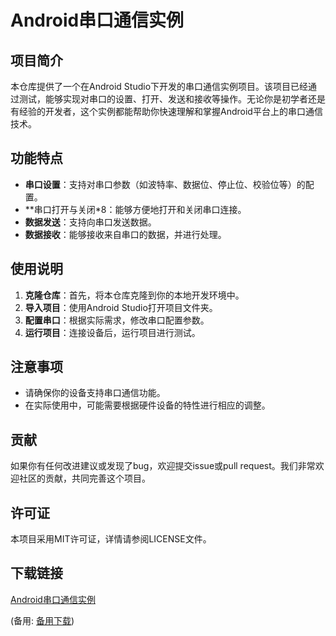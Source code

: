  # Android串口通信实例

 ## 项目简介

 本仓库提供了一个在Android Studio下开发的串口通信实例项目。该项目已经通过测试，能够实现对串口的设置、打开、发送和接收等操作。无论你是初学者还是有经验的开发者，这个实例都能帮助你快速理解和掌握Android平台上的串口通信技术。

 ## 功能特点

 - **串口设置**：支持对串口参数（如波特率、数据位、停止位、校验位等）的配置。
 - **串口打开与关闭*8：能够方便地打开和关闭串口连接。
 - **数据发送**：支持向串口发送数据。
 - **数据接收**：能够接收来自串口的数据，并进行处理。

 ## 使用说明

 1. **克隆仓库**：首先，将本仓库克隆到你的本地开发环境中。
 2. **导入项目**：使用Android Studio打开项目文件夹。
 3. **配置串口**：根据实际需求，修改串口配置参数。
 4. **运行项目**：连接设备后，运行项目进行测试。

 ## 注意事项

 - 请确保你的设备支持串口通信功能。
 - 在实际使用中，可能需要根据硬件设备的特性进行相应的调整。

 ## 贡献

 如果你有任何改进建议或发现了bug，欢迎提交issue或pull request。我们非常欢迎社区的贡献，共同完善这个项目。

 ## 许可证

 本项目采用MIT许可证，详情请参阅LICENSE文件。

 ## 下载链接
 [Android串口通信实例](https://pan.quark.cn/s/f82b93b30c6c) 

 (备用: [备用下载](https://pan.baidu.com/s/1Mk3DoqVqnlkodfjn8wCkMQ?pwd=1234))
